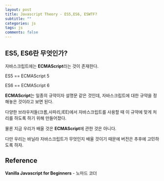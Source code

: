 ```yaml
---
layout: post
title: Javascript Theory - ES5,ES6, ESWTF?
subtitle: ""
categories: js
tags: js
comments: false
---
```


## ES5, ES6란 무엇인가?

자바스크립트에는 **ECMAScript**라는 것이 존재한다.

ES5 == ECMAScript 5

ES6 == ECMAScript 6

**ECMAScript**는 일종의 규약이자 설명문 같은 것인데, 자바스크립트에 대한 규약을 정해놓은 것이라고 보면 된다.

다양한 브라우저들(크롬,사파리,IEE)에서 자바스크립트를 사용할 때 이 규약에 맞게 처리를 하도록 하기 위해 만들어졌다.

물론 지금 우리가 배울 것은 **ECMAScript**에 관한 것은 아니다.

다만 우리는 바닐라 자바스크립트가 무엇인지 배울 것이기 때문에 버전은 추후에 고민하도록 하자.

## Reference

**Vanilla Javascript for Beginners** - 노마드 코더
